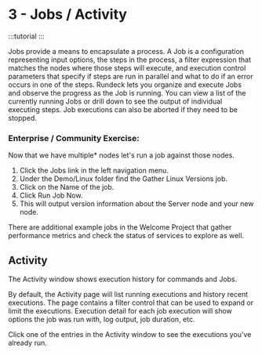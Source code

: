# 3 - Jobs / Activity

:::tutorial
:::

Jobs provide a means to encapsulate a process. A Job is a configuration representing input options, the steps in the process, a filter expression that matches the nodes where those steps will execute, and execution control parameters that specify if steps are run in parallel and what to do if an error occurs in one of the steps.
Rundeck lets you organize and execute Jobs and observe the progress as the Job is running. You can view a list of the currently running Jobs or drill down to see the output of individual executing steps. Job executions can also be aborted if they need to be stopped.

### Enterprise / Community Exercise:

Now that we have multiple* nodes let's run a job against those nodes.

1. Click the Jobs link in the left navigation menu.
1. Under the Demo/Linux folder find the Gather Linux Versions job.
1. Click on the Name of the job.
1. Click Run Job Now.
1. This will output version information about the Server node and your new node.

There are additional example jobs in the Welcome Project that gather performance metrics and check the status of services to explore as well.

## Activity

The Activity window shows execution history for commands and Jobs.

By default, the Activity page will list running executions and history recent executions. The page contains a filter control that can be used to expand or limit the executions. Execution detail for each job execution will show options the job was run with, log output, job duration, etc.

Click one of the entries in the Activity window to see the executions you've already run.
